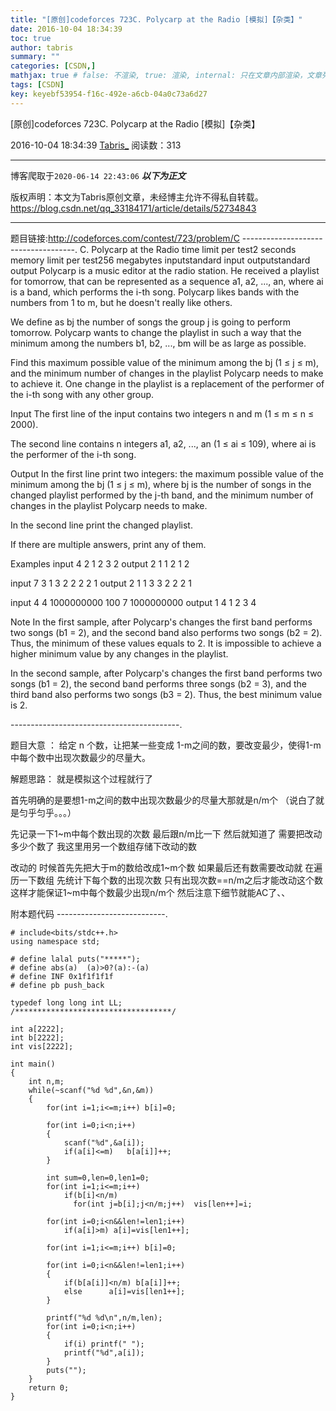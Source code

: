 ```yaml
---
title: "[原创]codeforces 723C. Polycarp at the Radio [模拟]【杂类】"
date: 2016-10-04 18:34:39
toc: true
author: tabris
summary: ""
categories: [CSDN,]
mathjax: true # false: 不渲染, true: 渲染, internal: 只在文章内部渲染，文章列表中不渲染
tags: [CSDN]
key: keyebf53954-f16c-492e-a6cb-04a0c73a6d27
---
```


[原创]codeforces 723C. Polycarp at the Radio [模拟]【杂类】

2016-10-04 18:34:39  [Tabris_](https://me.csdn.net/qq_33184171) 阅读数：313

---

博客爬取于`2020-06-14 22:43:06`
***以下为正文***

版权声明：本文为Tabris原创文章，未经博主允许不得私自转载。
https://blog.csdn.net/qq_33184171/article/details/52734843

<!-- more -->

---

题目链接:http://codeforces.com/contest/723/problem/C
------------------------------------.
C. Polycarp at the Radio
time limit per test2 seconds
memory limit per test256 megabytes
inputstandard input
outputstandard output
Polycarp is a music editor at the radio station. He received a playlist for tomorrow, that can be represented as a sequence a1, a2, ..., an, where ai is a band, which performs the i-th song. Polycarp likes bands with the numbers from 1 to m, but he doesn't really like others.

We define as bj the number of songs the group j is going to perform tomorrow. Polycarp wants to change the playlist in such a way that the minimum among the numbers b1, b2, ..., bm will be as large as possible.

Find this maximum possible value of the minimum among the bj (1 ≤ j ≤ m), and the minimum number of changes in the playlist Polycarp needs to make to achieve it. One change in the playlist is a replacement of the performer of the i-th song with any other group.

Input
The first line of the input contains two integers n and m (1 ≤ m ≤ n ≤ 2000).

The second line contains n integers a1, a2, ..., an (1 ≤ ai ≤ 109), where ai is the performer of the i-th song.

Output
In the first line print two integers: the maximum possible value of the minimum among the bj (1 ≤ j ≤ m), where bj is the number of songs in the changed playlist performed by the j-th band, and the minimum number of changes in the playlist Polycarp needs to make.

In the second line print the changed playlist.

If there are multiple answers, print any of them.

Examples
input
4 2
1 2 3 2
output
2 1
1 2 1 2



input
7 3
1 3 2 2 2 2 1
output
2 1
1 3 3 2 2 2 1



input
4 4
1000000000 100 7 1000000000
output
1 4
1 2 3 4



Note
In the first sample, after Polycarp's changes the first band performs two songs (b1 = 2), and the second band also performs two songs (b2 = 2). Thus, the minimum of these values equals to 2. It is impossible to achieve a higher minimum value by any changes in the playlist.

In the second sample, after Polycarp's changes the first band performs two songs (b1 = 2), the second band performs three songs (b2 = 3), and the third band also performs two songs (b3 = 2). Thus, the best minimum value is 2.

------------------------------------------.

题目大意 ：
给定 n 个数，让把某一些变成 1-m之间的数，要改变最少，使得1-m中每个数中出现次数最少的尽量大。


解题思路：
就是模拟这个过程就行了

首先明确的是要想1-m之间的数中出现次数最少的尽量大那就是n/m个  （说白了就是匀乎匀乎。。。）

先记录一下1~m中每个数出现的次数  最后跟n/m比一下
然后就知道了 需要把改动多少个数了
我这里用另一个数组存储下改动的数

改动的 时候首先先把大于m的数给改成1~m个数
如果最后还有数需要改动就 在遍历一下数组  先统计下每个数的出现次数 只有出现次数==n/m之后才能改动这个数 这样才能保证1~m中每个数最少出现n/m个  然后注意下细节就能AC了、、


附本题代码
---------------------------.
```
# include<bits/stdc++.h>
using namespace std;

# define lalal puts("*****");
# define abs(a)  (a)>0?(a):-(a)
# define INF 0x1f1f1f1f
# define pb push_back

typedef long long int LL;
/***********************************/

int a[2222];
int b[2222];
int vis[2222];

int main()
{
    int n,m;
    while(~scanf("%d %d",&n,&m))
    {
        for(int i=1;i<=m;i++) b[i]=0;

        for(int i=0;i<n;i++)
        {
            scanf("%d",&a[i]);
            if(a[i]<=m)   b[a[i]]++;
        }

        int sum=0,len=0,len1=0;
        for(int i=1;i<=m;i++)
            if(b[i]<n/m)
              for(int j=b[i];j<n/m;j++)  vis[len++]=i;

        for(int i=0;i<n&&len!=len1;i++)
            if(a[i]>m) a[i]=vis[len1++];

        for(int i=1;i<=m;i++) b[i]=0;

        for(int i=0;i<n&&len!=len1;i++)
        {
            if(b[a[i]]<n/m) b[a[i]]++;
            else      a[i]=vis[len1++];
        }

        printf("%d %d\n",n/m,len);
        for(int i=0;i<n;i++)
        {
            if(i) printf(" ");
            printf("%d",a[i]);
        }
        puts("");
    }
    return 0;
}

```
